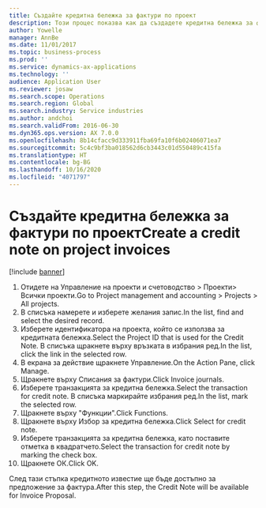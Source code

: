 ```yaml
---
title: Създайте кредитна бележка за фактури по проект
description: Този процес показва как да създадете кредитна бележка за фактури за проекти, които са били осчетоводени.
author: Yowelle
manager: AnnBe
ms.date: 11/01/2017
ms.topic: business-process
ms.prod: ''
ms.service: dynamics-ax-applications
ms.technology: ''
audience: Application User
ms.reviewer: josaw
ms.search.scope: Operations
ms.search.region: Global
ms.search.industry: Service industries
ms.author: andchoi
ms.search.validFrom: 2016-06-30
ms.dyn365.ops.version: AX 7.0.0
ms.openlocfilehash: 8b14cfacc9d333911fba69fa10f6b02406071ea7
ms.sourcegitcommit: 5c4c9bf3ba018562d6cb3443c01d550489c415fa
ms.translationtype: HT
ms.contentlocale: bg-BG
ms.lasthandoff: 10/16/2020
ms.locfileid: "4071797"
---
```

# <a name="create-a-credit-note-on-project-invoices"></a><span data-ttu-id="ed07d-103">Създайте кредитна бележка за фактури по проект</span><span class="sxs-lookup"><span data-stu-id="ed07d-103">Create a credit note on project invoices</span></span>

[!include [banner](../../includes/banner.md)]

1. <span data-ttu-id="ed07d-104">Отидете на Управление на проекти и счетоводство > Проекти> Всички проекти.</span><span class="sxs-lookup"><span data-stu-id="ed07d-104">Go to Project management and accounting > Projects > All projects.</span></span> 
2. <span data-ttu-id="ed07d-105">В списъка намерете и изберете желания запис.</span><span class="sxs-lookup"><span data-stu-id="ed07d-105">In the list, find and select the desired record.</span></span> 
3. <span data-ttu-id="ed07d-106">Изберете идентификатора на проекта, който се използва за кредитната бележка.</span><span class="sxs-lookup"><span data-stu-id="ed07d-106">Select the Project ID that is used for the Credit Note.</span></span> <span data-ttu-id="ed07d-107">В списъка щракнете върху връзката в избрания ред.</span><span class="sxs-lookup"><span data-stu-id="ed07d-107">In the list, click the link in the selected row.</span></span> 
4. <span data-ttu-id="ed07d-108">В екрана за действие щракнете Управление.</span><span class="sxs-lookup"><span data-stu-id="ed07d-108">On the Action Pane, click Manage.</span></span> 
5. <span data-ttu-id="ed07d-109">Щракнете върху Списания за фактури.</span><span class="sxs-lookup"><span data-stu-id="ed07d-109">Click Invoice journals.</span></span> 
6. <span data-ttu-id="ed07d-110">Изберете транзакцията за кредитна бележка.</span><span class="sxs-lookup"><span data-stu-id="ed07d-110">Select the transaction for credit note.</span></span> <span data-ttu-id="ed07d-111">В списъка маркирайте избрания ред.</span><span class="sxs-lookup"><span data-stu-id="ed07d-111">In the list, mark the selected row.</span></span> 
7. <span data-ttu-id="ed07d-112">Щракнете върху "Функции".</span><span class="sxs-lookup"><span data-stu-id="ed07d-112">Click Functions.</span></span> 
8. <span data-ttu-id="ed07d-113">Щракнете върху Избор за кредитна бележка.</span><span class="sxs-lookup"><span data-stu-id="ed07d-113">Click Select for credit note.</span></span> 
9. <span data-ttu-id="ed07d-114">Изберете транзакцията за кредитна бележка, като поставите отметка в квадратчето.</span><span class="sxs-lookup"><span data-stu-id="ed07d-114">Select the transaction for credit note by marking the check box.</span></span>
10. <span data-ttu-id="ed07d-115">Щракнете ОК.</span><span class="sxs-lookup"><span data-stu-id="ed07d-115">Click OK.</span></span> 

<span data-ttu-id="ed07d-116">След тази стъпка кредитното известие ще бъде достъпно за предложение за фактура.</span><span class="sxs-lookup"><span data-stu-id="ed07d-116">After this step, the Credit Note will be available for Invoice Proposal.</span></span>
